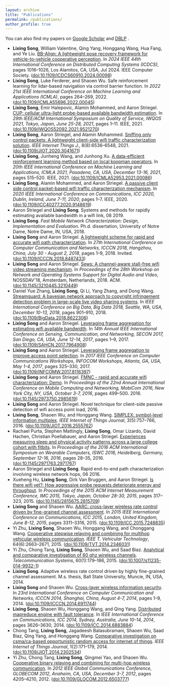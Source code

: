 ```yaml
---
layout: archive
title: "Publications"
permalink: /publications/
author_profile: true
---
```



  You can also find my papers on <u><a href="https://scholar.google.com/citations?user=feBkC8UAAAAJ&hl=en">Google Scholar</a></u> and <u><a href="http://dblp.uni-trier.de/pers/hd/s/Song:Lixing">DBLP</a></u> .

<ul class="bib2xhtml">

<!-- Authors: textbfLixing Song and Valentine William and Yang Qing and Wang
  Honggang and Fang Hua and Liu Ye -->
<li><a name="icdcs2024_ls"></a><strong>Lixing Song</strong>, William
  Valentine, Qing Yang, Honggang Wang,
  Hua Fang, and Ye&nbsp;Liu.
<a href="https://doi.ieeecomputersociety.org/10.1109/ICDCS60910.2024.00098">BB-Align:
  A lightweight pose recovery framework for vehicle-to-vehicle cooperative
  perception</a>.
In <cite>2024 IEEE 44th International Conference on Distributed Computing
  Systems (ICDCS)</cite>, pages 1016&#x2013;1026, Los Alamitos, CA, USA, Jul 2024.
  IEEE Computer Society.
(<a href="http://dx.doi.org/10.1109/ICDCS60910.2024.00098">doi:10.1109/ICDCS60910.2024.00098</a>)</li>

<!-- Authors: Lixing Song and Luke Ferderer and Shaoen Wu -->
<li><a name="icmla2022_ls"></a><strong>Lixing Song</strong>, Luke Ferderer,
  and Shaoen Wu.
Safe reinforcement learning for lidar-based navigation via control barrier
  function.
In <cite>2022 21st IEEE International Conference on Machine Learning and
  Applications (ICMLA)</cite>, pages 264&#x2013;269, 2022.
(<a href="http://dx.doi.org/10.1109/ICMLA55696.2022.00045">doi:10.1109/ICMLA55696.2022.00045</a>)</li>

<!-- Authors: Lixing Song and Emir Halepovic and Alamin Mohammed and Aaron
  Striegel -->
<li><a name="DBLP:conf/iwqos/SongHMS21"></a><strong>Lixing Song</strong>, Emir
  Halepovic, Alamin Mohammed, and Aaron
  Striegel.
<a href="https://doi.org/10.1109/IWQOS52092.2021.9521270">CUP: cellular
  ultra-light probe-based available bandwidth estimation</a>.
In <cite>29th IEEE/ACM International Symposium on Quality of Service, IWQOS
  2021, Tokyo, Japan, June 25-28, 2021</cite>, pages 1&#x2013;11. IEEE, 2021.
(<a href="http://dx.doi.org/10.1109/IWQOS52092.2021.9521270">doi:10.1109/IWQOS52092.2021.9521270</a>)</li>

<!-- Authors: Lixing Song and Aaron Striegel and Alamin Mohammed -->
<li><a name="DBLP:journals/iotj/SongSM21"></a><strong>Lixing Song</strong>, Aaron
  Striegel, and Alamin Mohammed.
<a href="https://doi.org/10.1109/JIOT.2020.3041671">Sniffing only control
  packets: A lightweight client-side wifi traffic characterization
  solution</a>.
<cite>IEEE Internet Things J.</cite>, 8(8):6536&#x2013;6548, 2021.
(<a href="http://dx.doi.org/10.1109/JIOT.2020.3041671">doi:10.1109/JIOT.2020.3041671</a>)</li>

<!-- Authors: Lixing Song and Junheng Wang and Junhong Xu -->
<li><a name="icmla_ls"></a><strong>Lixing Song</strong>, Junheng Wang,
  and Junhong Xu.
<a href="https://doi.org/10.1109/ICMLA52953.2021.00086">A data-efficient
  reinforcement learning method based on local koopman operators</a>.
In <cite>20th IEEE International Conference on Machine Learning and
  Applications, ICMLA 2021, Pasadena, CA, USA, December 13-16, 2021</cite>,
  pages 515&#x2013;520. IEEE, 2021.
(<a href="http://dx.doi.org/10.1109/ICMLA52953.2021.00086">doi:10.1109/ICMLA52953.2021.00086</a>)</li>

<!-- Authors: Lixing Song and Alamin Mohammed and Aaron Striegel -->
<li><a name="DBLP:conf/icc/SongMS20"></a><strong>Lixing Song</strong>, Alamin
  Mohammed, and Aaron Striegel.
<a href="https://doi.org/10.1109/ICC40277.2020.9148619">A passive client side
  control packet-based wifi traffic characterization mechanism</a>.
In <cite>2020 IEEE International Conference on Communications, ICC 2020,
  Dublin, Ireland, June 7-11, 2020</cite>, pages 1&#x2013;7. IEEE, 2020.
(<a href="http://dx.doi.org/10.1109/ICC40277.2020.9148619">doi:10.1109/ICC40277.2020.9148619</a>)</li>

<!-- Authors: Aaron Striegel and Lixing Song -->
<li><a name="striegel2019systems"></a>Aaron Striegel and <strong>Lixing
  Song</strong>.
Systems and methods for rapidly estimating available bandwidth in a wifi link,
  08 2019.</li>

<!-- Authors: Lixing Song -->
<li><a name="song_phd"></a><strong>Lixing
  Song</strong>.
<cite>Fast Mobile Network Characterization: Design, Implementation and
  Evaluation</cite>.
Ph.d. dissertation, University of Notre Dame, Notre Dame, IN, USA, 2018.</li>

<!-- Authors: Lixing Song and Aaron Striegel -->
<li><a name="DBLP:conf/icccn/SongS18"></a><strong>Lixing Song</strong> and Aaron
  Striegel.
<a href="https://doi.org/10.1109/ICCCN.2018.8487433">A lightweight scheme for
  rapid and accurate wifi path characterization</a>.
In <cite>27th International Conference on Computer Communication and Networks,
  ICCCN 2018, Hangzhou, China, July 30 - August 2, 2018</cite>, pages 1&#x2013;9,
  2018.
Invited.
(<a href="http://dx.doi.org/10.1109/ICCCN.2018.8487433">doi:10.1109/ICCCN.2018.8487433</a>)</li>

<!-- Authors: Lixing Song and Aaron Striegel -->
<li><a name="nossdav18"></a><strong>Lixing Song</strong> and Aaron
  Striegel.
<a href="https://doi.org/10.1145/3210445.3210449">Sews: A channel-aware
  stall-free wifi video streaming mechanism</a>.
In <cite>Proceedings of the 28th Workshop on Network and Operating Systems
  Support for Digital Audio and Video</cite>, NOSSDAV'18, Amsterdam,
  Netherlands, 2018. ACM.
(<a href="http://dx.doi.org/10.1145/3210445.3210449">doi:10.1145/3210445.3210449</a>)</li>

<!-- Authors: Daniel Yue Zhang and Lixing Song and Qi Li and Yang Zhang and
  Dong Wang -->
<li><a name="bigdata18"></a>Daniel&nbsp;Yue Zhang, <strong>Lixing
  Song</strong>, Qi&nbsp;Li, Yang Zhang, and
  Dong Wang.
<a href="https://doi.org/10.1109/BigData.2018.8622306">Streamguard: A
  bayesian network approach to copyright infringement detection problem in
  large-scale live video sharing systems</a>.
In <cite>IEEE International Conference on Big Data, Big Data 2018, Seattle,
  WA, USA, December 10-13, 2018</cite>, pages 901&#x2013;910, 2018.
(<a href="http://dx.doi.org/10.1109/BigData.2018.8622306">doi:10.1109/BigData.2018.8622306</a>)</li>

<!-- Authors: Lixing Song and Aaron Striegel -->
<li><a name="DBLP:conf/secon/SongS17"></a><strong>Lixing Song</strong> and Aaron
  Striegel.
<a href="https://doi.org/10.1109/SAHCN.2017.7964908">Leveraging frame
  aggregation for estimating wifi available bandwidth</a>.
In <cite>14th Annual IEEE International Conference on Sensing, Communication,
  and Networking, SECON 2017, San Diego, CA, USA, June 12-14, 2017</cite>,
  pages 1&#x2013;9, 2017.
(<a href="http://dx.doi.org/10.1109/SAHCN.2017.7964908">doi:10.1109/SAHCN.2017.7964908</a>)</li>

<!-- Authors: Lixing Song and Aaron Striegel -->
<li><a name="DBLP:conf/infocom/SongS17"></a><strong>Lixing Song</strong> and Aaron
  Striegel.
<a href="https://doi.org/10.1109/INFCOMW.2017.8116397">Leveraging frame
  aggregation to improve access point selection</a>.
In <cite>2017 IEEE Conference on Computer Communications Workshops, INFOCOM
  Workshops, Atlanta, GA, USA, May 1-4, 2017</cite>, pages 325&#x2013;330, 2017.
(<a href="http://dx.doi.org/10.1109/INFCOMW.2017.8116397">doi:10.1109/INFCOMW.2017.8116397</a>)</li>

<!-- Authors: Lixing Song and Aaron Striegel -->
<li><a name="DBLP:demo/mobicom/SongS16"></a><strong>Lixing Song</strong> and Aaron
  Striegel.
<a href="http://doi.acm.org/10.1145/2973750.2985619">FMNC - rapid and
  accurate wifi characterization: Demo</a>.
In <cite>Proceedings of the 22nd Annual International Conference on Mobile
  Computing and Networking, MobiCom 2016, New York City, NY, USA, October 3-7,
  2016</cite>, pages 499&#x2013;500. 2016.
(<a href="http://dx.doi.org/10.1145/2973750.2985619">doi:10.1145/2973750.2985619</a>)</li>

<!-- Authors: Lixing Song and Aaron Striegel -->
<li><a name="patent:active"></a><strong>Lixing Song</strong> and Aaron
  Striegel.
Novel technique for client-side passive detection of wifi access point load,
  2016.</li>

<!-- Authors: Lixing Song and Shaoen Wu and Honggang Wang -->
<li><a name="DBLP:journals/iotj/SongWW16"></a><strong>Lixing Song</strong>, Shaoen Wu, and
  Honggang Wang.
<a href="http://dx.doi.org/10.1109/JIOT.2016.2555762">SIMPLEX: symbol-level
  information multiplex</a>.
<cite>IEEE Internet of Things Journal</cite>, 3(5):757&#x2013;766, 2016.
(<a href="http://dx.doi.org/10.1109/JIOT.2016.2555762">doi:10.1109/JIOT.2016.2555762</a>)</li>

<!-- Authors: Rachael Purta and Stephen Mattingly and Lixing Song and Omar
  Lizardo and David Hachen and Christian Poellabauer and Aaron Striegel -->
<li><a name="DBLP:conf/iswc/PurtaMSLHPS16"></a>Rachael Purta, Stephen
  Mattingly, <strong>Lixing Song</strong>, Omar Lizardo,
  David Hachen, Christian Poellabauer, and
  Aaron Striegel.
<a href="http://doi.acm.org/10.1145/2971763.2971767">Experiences measuring
  sleep and physical activity patterns across a large college cohort with
  fitbits</a>.
In <cite>Proceedings of the 2016 ACM International Symposium on Wearable
  Computers, ISWC 2016, Heidelberg, Germany, September 12-16, 2016</cite>,
  pages 28&#x2013;35, 2016.
(<a href="http://dx.doi.org/10.1145/2971763.2971767">doi:10.1145/2971763.2971767</a>)</li>

<!-- Authors: Aaron Striegel and Lixing Song -->
<li><a name="patent:fmnc"></a>Aaron Striegel and <strong>Lixing
  Song</strong>.
Rapid end-to-end path characterization involving wireless network hops, 06
  2016.</li>

<!-- Authors: Xueheng Hu and Lixing Song and Dirk Van Bruggen and Aaron
  Striegel -->
<li><a name="DBLP:conf/imc/HuSBS15"></a>Xueheng Hu, <strong>Lixing Song</strong>,
  Dirk&nbsp;Van Bruggen, and Aaron Striegel.
<a href="http://doi.acm.org/10.1145/2815675.2815709">Is there wifi yet?: How
  aggressive probe requests deteriorate energy and throughput</a>.
In <cite>Proceedings of the 2015 ACM Internet Measurement Conference, IMC
  2015, Tokyo, Japan, October 28-30, 2015</cite>, pages 317&#x2013;323, 2015.
(<a href="http://dx.doi.org/10.1145/2815675.2815709">doi:10.1145/2815675.2815709</a>)</li>

<!-- Authors: Lixing Song and Shaoen Wu -->
<li><a name="DBLP:conf/icc/SongW15"></a><strong>Lixing Song</strong> and Shaoen Wu.
<a href="http://dx.doi.org/10.1109/ICC.2015.7248835">AARC: cross-layer
  wireless rate control driven by fine-grained channel assessment</a>.
In <cite>2015 IEEE International Conference on Communications, ICC 2015,
  London, United Kingdom, June 8-12, 2015</cite>, pages 3311&#x2013;3316, 2015.
(<a href="http://dx.doi.org/10.1109/ICC.2015.7248835">doi:10.1109/ICC.2015.7248835</a>)</li>

<!-- Authors: Yi Zhu and Lixing Song and Shaoen Wu and Honggang Wang and
  Chonggang Wang -->
<li><a name="DBLP:journals/tvt/ZhuSWWW15"></a>Yi&nbsp;Zhu, <strong>Lixing Song</strong>,
  Shaoen Wu, Honggang Wang, and
  Chonggang Wang.
<a href="http://dx.doi.org/10.1109/TVT.2014.2346031">Cooperative stepwise
  relaying and combining for multihop vehicular wireless communication</a>.
<cite>IEEE T. Vehicular Technology</cite>, 64(6):2663&#x2013;2671, 2015.
(<a href="http://dx.doi.org/10.1109/TVT.2014.2346031">doi:10.1109/TVT.2014.2346031</a>)</li>

<!-- Authors: Yi Zhu and Chong Tang and Lixing Song and Shaoen Wu and Saad Biaz
  -->
<li><a name="DBLP:journals/telsys/Zhu0SWB15"></a>Yi&nbsp;Zhu, Chong Tang,
  <strong>Lixing Song</strong>, Shaoen Wu, and
  Saad Biaz.
<a href="http://dx.doi.org/10.1007/s11235-014-9932-1">Analytical and
  comparative investigation of 60 ghz wireless channels</a>.
<cite>Telecommunication Systems</cite>, 60(1):179&#x2013;186, 2015.
(<a href="http://dx.doi.org/10.1007/s11235-014-9932-1">doi:10.1007/s11235-014-9932-1</a>)</li>

<!-- Authors: Lixing Song -->
<li><a name="song2014adaptive"></a><strong>Lixing Song</strong>.
Adaptive wireless rate control driven by highly fine-grained channel
  assessment.
M.s. thesis, Ball State University, Muncie, IN, USA, 2014.</li>

<!-- Authors: Lixing Song and Shaoen Wu -->
<li><a name="DBLP:conf/icccn/SongW14"></a><strong>Lixing Song</strong> and Shaoen Wu.
<a href="http://dx.doi.org/10.1109/ICCCN.2014.6911744">Cross-layer wireless
  information security</a>.
In <cite>23rd International Conference on Computer Communication and Networks,
  ICCCN 2014, Shanghai, China, August 4-7, 2014</cite>, pages 1&#x2013;9, 2014.
(<a href="http://dx.doi.org/10.1109/ICCCN.2014.6911744">doi:10.1109/ICCCN.2014.6911744</a>)</li>

<!-- Authors: Lixing Song and Shaoen Wu and Honggang Wang and Qing Yang -->
<li><a name="DBLP:conf/icc/SongWWY14"></a><strong>Lixing Song</strong>, Shaoen Wu,
  Honggang Wang, and Qing Yang.
<a href="http://dx.doi.org/10.1109/ICC.2014.6883884">Distributed mapreduce
  engine with fault tolerance</a>.
In <cite>IEEE International Conference on Communications, ICC 2014, Sydney,
  Australia, June 10-14, 2014</cite>, pages 3626&#x2013;3630, 2014.
(<a href="http://dx.doi.org/10.1109/ICC.2014.6883884">doi:10.1109/ICC.2014.6883884</a>)</li>

<!-- Authors: Chong Tang and Lixing Song and Jagadeesh Balasubramani and Shaoen
  Wu and Saad Biaz and Qing Yang and Honggang Wang -->
<li><a name="DBLP:journals/iotj/0001SBWBYW14"></a>Chong Tang, <strong>Lixing Song</strong>,
  Jagadeesh Balasubramani, Shaoen Wu,
  Saad Biaz, Qing Yang, and
  Honggang Wang.
<a href="http://dx.doi.org/10.1109/JIOT.2014.2302534">Comparative investigation
  on csma/ca-based opportunistic random access for internet of things</a>.
<cite>IEEE Internet of Things Journal</cite>, 1(2):171&#x2013;179, 2014.
(<a href="http://dx.doi.org/10.1109/JIOT.2014.2302534">doi:10.1109/JIOT.2014.2302534</a>)</li>

<!-- Authors: Yi Zhu and Chong Tang and Lixing Song and Qingmei Yao and Shaoen
  Wu -->
<li><a name="DBLP:conf/globecom/ZhuTSYW12"></a>Yi&nbsp;Zhu, Chong Tang,
  <strong>Lixing Song</strong>, Qingmei Yao, and
  Shaoen Wu.
<a href="http://dx.doi.org/10.1109/GLOCOM.2012.6503777">Cooperative binary
  relaying and combining for multi-hop wireless communication</a>.
In <cite>2012 IEEE Global Communications Conference, GLOBECOM 2012,
  Anaheim, CA, USA, December 3-7, 2012</cite>, pages 4205&#x2013;4210, 2012.
(<a href="http://dx.doi.org/10.1109/GLOCOM.2012.6503777">doi:10.1109/GLOCOM.2012.6503777</a>)</li>

</ul>


